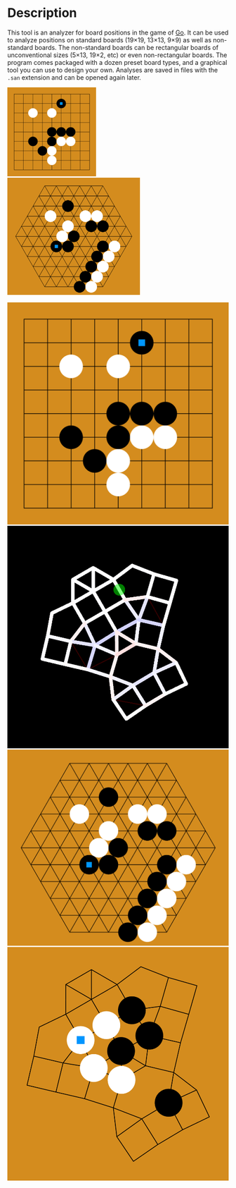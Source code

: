 
# Description

This tool is an analyzer for board positions in the game of [Go](https://en.wikipedia.org/wiki/Go_(game)). It can be used to analyze positions on standard boards (19×19, 13×13, 9×9) as well as non-standard boards. The non-standard boards can be rectangular boards of unconventional sizes (5×13, 19×2, etc) or even non-rectangular boards. The program comes packaged with a dozen preset board types, and a graphical tool you can use to design your own. Analyses are saved in files with the `.san` extension and can be opened again later.

<img src="screenshots/9x9_demo.png" width="40%"> <img src="screenshots/hex_demo.png" width="60%">

![A board position on a nine-by-nine Go board](screenshots/9x9_demo.png)  ![A custom board being designed in a graphical interface](screenshots/sproingy_doingy_demo.png)
![A board position on a hexagonal Go board](screenshots/hex_demo.png)  ![A board position on the custom board that was being designed in the previous screenshot](screenshots/custom_demo.png)

